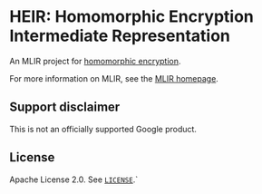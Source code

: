 # HEIR: Homomorphic Encryption Intermediate Representation

An MLIR project for [homomorphic encryption](https://en.wikipedia.org/wiki/Homomorphic_encryption).

For more information on MLIR, see the [MLIR homepage](https://mlir.llvm.org/).

## Support disclaimer

This is not an officially supported Google product.

## License

Apache License 2.0. See [`LICENSE`](./LICENSE).`